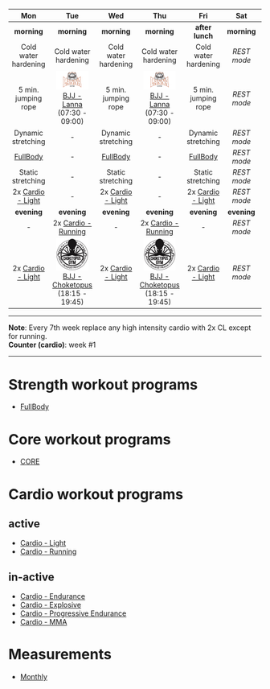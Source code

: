| Mon | Tue | Wed | Thu | Fri | Sat | Sun |
|:-:|:-:|:-:|:-:|:-:|:-:|:-:|
| **morning** | **morning** | **morning** | **morning** | **after lunch** | **morning** | **morning** |
| Cold water hardening | Cold water hardening | Cold water hardening | Cold water hardening | Cold water hardening | *REST mode* | *REST mode* |
| 5 min. jumping rope | [![](./images/logo-lannagym-64x38.jpg)](https://www.lannagym.cz/)[BJJ - Lanna](https://www.lannagym.cz/rozvrh/) (07:30 - 09:00) | 5 min. jumping rope | [![](./images/logo-lannagym-64x38.jpg)](https://www.lannagym.cz/)[BJJ - Lanna](https://www.lannagym.cz/rozvrh/) (07:30 - 09:00) | 5 min. jumping rope | *REST mode* | *REST mode* |
| Dynamic stretching | *-* | Dynamic stretching | *-* | Dynamic stretching | *REST mode* | *REST mode* |
| [FullBody](https://github.com/mobsikx/workout/blob/master/Strength-FullBody.md) | *-* | [FullBody](https://github.com/mobsikx/workout/blob/master/Strength-FullBody.md) | *-* | [FullBody](https://github.com/mobsikx/workout/blob/master/Strength-FullBody.md) | *REST mode* | *REST mode* |
| Static stretching | *-* | Static stretching | *-* | Static stretching | *REST mode* | *REST mode* |
| 2x [Cardio - Light](https://github.com/mobsikx/workout/blob/master/Cardio-Light.md) | *-* | 2x [Cardio - Light](https://github.com/mobsikx/workout/blob/master/Cardio-Light.md) | *-* | 2x [Cardio - Light](https://github.com/mobsikx/workout/blob/master/Cardio-Light.md) | *REST mode* | *REST mode* |
| **evening** | **evening** | **evening** | **evening** | **evening** | **evening** | **evening** |
| *-* | 2x [Cardio - Running](https://en.mapy.cz/zakladni?planovani-trasy&x=14.4191051&y=50.1060084&z=17&rc=9hCK4xYBXldyYh43DhfThiN3fZG&rs=pubt&rs=stre&rs=coor&rs=pubt&ri=15306131&ri=123022&ri=&ri=15305873&mrp=%7B%22c%22%3A132%7D&xc=%5B%5D) | *-* | 2x [Cardio - Running](https://en.mapy.cz/zakladni?planovani-trasy&x=14.4191051&y=50.1060084&z=17&rc=9hCK4xYBXldyYh43DhfThiN3fZG&rs=pubt&rs=stre&rs=coor&rs=pubt&ri=15306131&ri=123022&ri=&ri=15305873&mrp=%7B%22c%22%3A132%7D&xc=%5B%5D) | *-* | *REST mode* | *REST mode* |
| 2x [Cardio - Light](https://github.com/mobsikx/workout/blob/master/Cardio-Light.md) | [![](./images/logo-choketopusgym-64x64.jpg)](https://choketopusgym.cz/bjj-trida/)[BJJ - Choketopus](https://choketopusgym.cz/bjj-trida/) (18:15 - 19:45) | 2x [Cardio - Light](https://github.com/mobsikx/workout/blob/master/Cardio-Light.md) | [![](./images/logo-choketopusgym-64x64.jpg)](https://choketopusgym.cz/bjj-trida/)[BJJ - Choketopus](https://choketopusgym.cz/bjj-trida/) (18:15 - 19:45) | 2x [Cardio - Light](https://github.com/mobsikx/workout/blob/master/Cardio-Light.md) | *REST mode* | *REST mode* |

<hr />
<b>Note</b>: Every 7th week replace any high intensity cardio with 2x CL except for running.
<br /><b>Counter (cardio)</b>: week #1
<hr />

# Strength workout programs
* [FullBody](https://github.com/mobsikx/workout/blob/master/Strength-FullBody.md)

# Core workout programs
* [CORE](https://github.com/mobsikx/workout/blob/master/Core.md)

# Cardio workout programs
## active
* [Cardio - Light](https://github.com/mobsikx/workout/blob/master/Cardio-Light.md)
* [Cardio - Running](https://en.mapy.cz/zakladni?planovani-trasy&x=14.4191051&y=50.1060084&z=17&rc=9hCK4xYBXldyYh43DhfThiN3fZG&rs=pubt&rs=stre&rs=coor&rs=pubt&ri=15306131&ri=123022&ri=&ri=15305873&mrp=%7B%22c%22%3A132%7D&xc=%5B%5D)

## in-active
* [Cardio - Endurance](https://github.com/mobsikx/workout/blob/master/Cardio-Endurance.md)
* [Cardio - Explosive](https://github.com/mobsikx/workout/blob/master/Cardio-Explosive.md)
* [Cardio - Progressive Endurance](https://github.com/mobsikx/workout/blob/master/Cardio-ProgressiveEndurance.md)
* [Cardio - MMA](https://github.com/mobsikx/workout/blob/master/Cardio-MMA.md)

# Measurements
* [Monthly](https://onedrive.live.com/edit.aspx?resid=201A2B187B4F6840!127&app=Excel&wdnd=1&wdPreviousSession=d4c29844%2D4119%2D400d%2Da5bd%2D41ce04693cb3)
